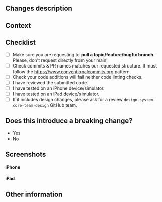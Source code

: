 ## Changes description
<!--- Describe your changes in details. -->

## Context
<!--- Why is this change required? What problem does it solve? -->
<!--- If it fixes an opened issue, please link to the issue here. -->

## Checklist
<!--- Feel free to add other steps if needed. -->

- [ ] Make sure you are requesting to **pull a topic/feature/bugfix branch**. Please, don't request directly from your main!
- [ ] Check commits & PR names matches our requested structure. It must follow the https://www.conventionalcommits.org pattern.
- [ ] Check your code additions will fail neither code linting checks.
- [ ] I have reviewed the submitted code.
- [ ] I have tested on an iPhone device/simulator.
- [ ] I have tested on an iPad device/simulator.
- [ ] If it includes design changes, please ask for a review `design-system-core-team-design` GitHub team.

## Does this introduce a breaking change?
<!-- If this introduces a breaking change, please describe the impact and migration path for existing applications below. -->

- Yes
- No

## Screenshots

#### iPhone
<!--- Put your iPhone screenshots here. -->

#### iPad
<!--- Put your iPad screenshots here. -->

## Other information
<!-- Any other information that is important to this PR such as screenshots of how the component looks before and after the change. You can also remove this section. -->
